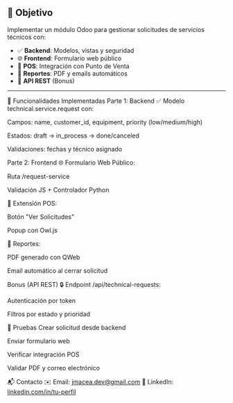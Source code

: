 ## 📌 Objetivo
Implementar un módulo Odoo para gestionar solicitudes de servicios técnicos con:
- ✅ **Backend**: Modelos, vistas y seguridad  
- 🌐 **Frontend**: Formulario web público  
- 🛒 **POS**: Integración con Punto de Venta  
- 📄 **Reportes**: PDF y emails automáticos  
- 🔄 **API REST** (Bonus)

---

🚀 Funcionalidades Implementadas
Parte 1: Backend
✅ Modelo technical.service.request con:

Campos: name, customer_id, equipment, priority (low/medium/high)

Estados: draft → in_process → done/canceled

Validaciones: fechas y técnico asignado

Parte 2: Frontend
🌐 Formulario Web Público:

Ruta /request-service

Validación JS + Controlador Python

🛒 Extensión POS:

Botón "Ver Solicitudes"

Popup con Owl.js

📄 Reportes:

PDF generado con QWeb

Email automático al cerrar solicitud

Bonus (API REST)
🔒 Endpoint /api/technical-requests:

Autenticación por token

Filtros por estado y prioridad

🧪 Pruebas
Crear solicitud desde backend

Enviar formulario web

Verificar integración POS

Validar PDF y correo electrónico

📬 Contacto
✉️ Email: jmacea.dev@gmail.com
🔗 LinkedIn: [linkedin.com/in/tu-perfil](https://www.linkedin.com/in/jeison-macea-81345b224/)

